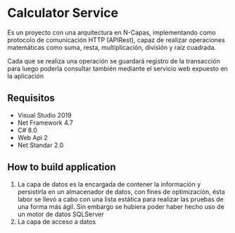 # Calculator Service

Es un proyecto con una arquitectura en N-Capas, implementando como protocolo de comunicación HTTP (APIRest), capaz de realizar operaciones
matemáticas como suma, resta, multiplicación, división y raiz cuadrada.

Cada que se realiza una operación se guardará registro de la transacción para luego poderla consultar también mediante el servicio web
expuesto en la aplicación

## Requisitos

* Visual Studio 2019
* Net Framework 4.7
* C# 8.0
* Web Api 2
* Net Standar 2.0

## How to build application
1. La capa de datos es la encargada de contener la información y persistirla en un almacenador de datos, con fines de optimización, ésta labor se llevó a cabo con una lista estática para realizar las pruebas de una forma más ágil. Sin embargo se hubiera poder haber hecho uso de un motor de datos SQLServer
2. La capa de acceso a datos 
